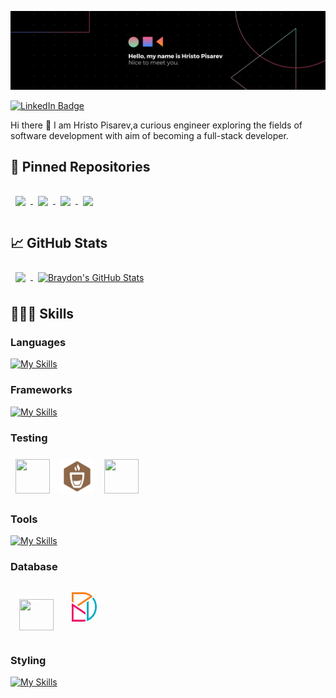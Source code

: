 ![Hristo's GitHub Banner](./assets/GitHubHeader.png)

[![LinkedIn Badge](https://img.shields.io/badge/LinkedIn-Profile-informational?style=flat&logo=linkedin&logoColor=white&color=0D76A8)](https://www.linkedin.com/in/hristo-pisarev-87258620a/)


Hi there 👋
I am Hristo Pisarev,a curious engineer exploring the fields of software development with aim of becoming a full-stack developer.

## 📌 Pinned Repositories

<a href="https://github.com/Pisarevv/SoftUni-CSharp-Entity-Framework-Core">
  <img align="center" style="margin:1rem 0.5rem" src="https://github-readme-stats-sigma-five.vercel.app/api/pin/?username=Pisarevv&repo=SoftUni-CSharp-Entity-Framework-Core&title_color=ffffff&text_color=c9cacc&icon_color=4AB197&bg_color=1A2B34" />
</a>

<a href="https://github.com/Pisarevv/SoftUni-CSharp-OOP">
  <img align="center" style="margin:1rem 0.5rem" src="https://github-readme-stats-sigma-five.vercel.app/api/pin/?username=Pisarevv&repo=SoftUni-CSharp-OOP&title_color=ffffff&text_color=c9cacc&icon_color=4AB197&bg_color=1A2B34" />
</a>

<a href="https://github.com/Pisarevv/FurnitureStore">
  <img align="center" style="margin:1rem 0.5rem" src="https://github-readme-stats-sigma-five.vercel.app/api/pin/?username=Pisarevv&repo=FurnitureStore&title_color=ffffff&text_color=c9cacc&icon_color=4AB197&bg_color=1A2B34" />
</a>

<a href="https://github.com/Pisarevv/SoftUni-JavaScript-Applications">
  <img align="center" style="margin:1rem 0.5rem" src="https://github-readme-stats-sigma-five.vercel.app/api/pin/?username=Pisarevv&repo=SoftUni-JavaScript-Applications&title_color=ffffff&text_color=c9cacc&icon_color=4AB197&bg_color=1A2B34" />
</a>


## 📈 GitHub Stats

<a href="https://github.com/Pisarevv">
  <img align="center" style="margin:0.5rem" src="https://github-readme-stats-sigma-five.vercel.app/api/top-langs/?username=Pisarevv&hide=html,css,Batchfile&title_color=ffffff&text_color=c9cacc&icon_color=4AB197&bg_color=1A2B34" />
</a>

<a href="https://github.com/https://github.com/Pisarevv">
  <img align="center" style="margin:0.5rem" src="https://github-readme-stats-sigma-five.vercel.app/api?username=Pisarevv&show_icons=true&line_height=27&count_private=true&title_color=ffffff&text_color=c9cacc&icon_color=4AB097&bg_color=1A2B34" alt="Braydon's GitHub Stats" />
</a>


## 👨🏻‍💻 Skills

### Languages
[![My Skills](https://skillicons.dev/icons?i=cs,js,html&theme=dark&perline=3)](https://skillicons.dev)

### Frameworks
[![My Skills](https://skillicons.dev/icons?i=react&theme=dark&perline=3)](https://skillicons.dev)

### Testing
<img align="center" style="margin:0.5rem" src="https://nunit.org/img/nunit.svg" width="55" height="55"/><img align="center" style="margin:0.5rem" src="https://github.com/vscode-icons/vscode-icons/blob/master/icons/file_type_mocha.svg" width="55" height="55"/><img align="center" style="margin:0.5rem" src="https://raw.githubusercontent.com/gist/keithamus/3d8cfbaeddf8bdf5f7cd94a3bdae0934/raw/63ca295f3aa7e1b94b598d84dfe0330383497a8c/Chai%20Logo%20(C).svg" width="55" height="55"/>


### Tools
[![My Skills](https://skillicons.dev/icons?i=git,github&theme=dark&perline=3)](https://skillicons.dev)


### Database
<img style="margin:0.9rem" src="https://img.icons8.com/color/512/microsoft-sql-server.png" width="55" height="50"/><img style="margin:0.9rem" src="https://github.com/DapperLib/Dapper/blob/main/Dapper.png" width="40" height="47"/>


### Styling
[![My Skills](https://skillicons.dev/icons?i=css&theme=dark&perline=3)](https://skillicons.dev)





